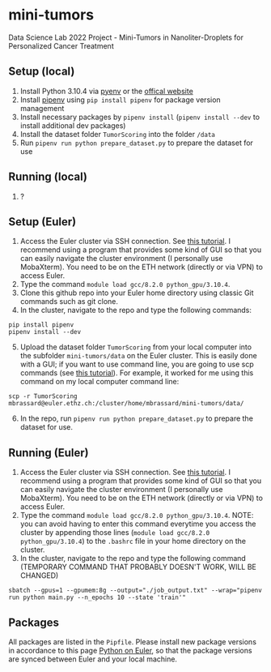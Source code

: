 # mini-tumors
Data Science Lab 2022 Project - Mini-Tumors in Nanoliter-Droplets for Personalized Cancer Treatment

## Setup (local)
1. Install Python 3.10.4 via [pyenv](https://github.com/pyenv/pyenv) or the [offical website](https://www.python.org/downloads/)
2. Install [pipenv](https://github.com/pypa/pipenv) using `pip install pipenv` for package version management
3. Install necessary packages by `pipenv install` (`pipenv install --dev` to install additional dev packages)
4. Install the dataset folder `TumorScoring` into the folder `/data`
5. Run `pipenv run python prepare_dataset.py` to prepare the dataset for use

## Running (local)
1. ?

## Setup (Euler)
1. Access the Euler cluster via SSH connection. See [this tutorial](https://scicomp.ethz.ch/wiki/Accessing_the_clusters). I recommend using a program that provides some kind of GUI so that you can easily navigate the cluster environment (I personally use MobaXterm). You need to be on the ETH network (directly or via VPN) to access Euler.
2. Type the command `module load gcc/8.2.0 python_gpu/3.10.4`.
3. Clone this github repo into your Euler home directory using classic Git commands such as git clone.
4. In the cluster, navigate to the repo and type the following commands:
```
pip install pipenv
pipenv install --dev
```
5. Upload the dataset folder `TumorScoring` from your local computer into the subfolder `mini-tumors/data` on the Euler cluster. This is easily done with a GUI; if you want to use command line, you are going to use scp commands (see [this tutorial](https://scicomp.ethz.ch/wiki/Storage_and_data_transfer)). For example, it worked for me using this command on my local computer command line: 
```
scp -r TumorScoring mbrassard@euler.ethz.ch:/cluster/home/mbrassard/mini-tumors/data/
```
6. In the repo, run `pipenv run python prepare_dataset.py` to prepare the dataset for use.

## Running (Euler)
1. Access the Euler cluster via SSH connection. See [this tutorial](https://scicomp.ethz.ch/wiki/Accessing_the_clusters). I recommend using a program that provides some kind of GUI so that you can easily navigate the cluster environment (I personally use MobaXterm). You need to be on the ETH network (directly or via VPN) to access Euler.
2. Type the command `module load gcc/8.2.0 python_gpu/3.10.4`. NOTE: you can avoid having to enter this command everytime you access the cluster by appending those lines (`module load gcc/8.2.0 python_gpu/3.10.4`) to the `.bashrc` file in your home directory on the cluster.
3. In the cluster, navigate to the repo and type the following command (TEMPORARY COMMAND THAT PROBABLY DOESN'T WORK, WILL BE CHANGED)
```
sbatch --gpus=1 --gpumem:8g --output="./job_output.txt" --wrap="pipenv run python main.py --n_epochs 10 --state 'train'"
```

## Packages
All packages are listed in the `Pipfile`. Please install new package versions in accordance to this page [Python on Euler](https://scicomp.ethz.ch/wiki/Python_on_Euler), so that the package versions are synced between Euler and your local machine.